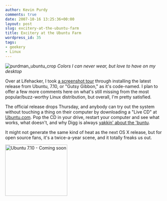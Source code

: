```yaml
---
author: Kevin Purdy
comments: true
date: 2007-10-16 13:25:36+00:00
layout: post
slug: excitery-at-the-ubuntu-farm
title: Excitery at the Ubuntu Farm
wordpress_id: 35
tags:
- geekery
- Linux
---
```


![purdman_ubuntu_crop](http://thepurdman.com/wp-content/uploads/2007/10/purdman_ubuntu_crop1.jpg)
_Colors I can never wear, but love to have on my desktop_

Over at Lifehacker, I took [a screenshot tour](http://lifehacker.com/software/screenshot-tour/a-look-at-ubuntu-710-gutsy-gibbon-rc1-311005.php) through installing the latest release from Ubuntu, 7.10, or "Gutsy Gibbon," as it's code-named. I plan to offer a few more comments here on what's still missing from the most popular/buzz-worthy Linux distribution, but overall, I'm pretty satisfied.

The official release drops Thursday, and anybody can try out the system without touching a thing on their computer by downloading a "Live CD" at [Ubuntu.com](http://www.ubuntu.com). Pop the CD in your drive, restart your computer and see what works, what doesn't, and why Digg is always [yakkin' about the 'buntu](http://www.digg.com/search?section=news&s=ubuntu).

It might not generate the same kind of heat as the next OS X release, but for open source fans, it's a twice-a-year scene, and it totally freaks us out.


<img id="countdownimage" src="http://www.ubuntu.com/files/countdown/dist/710countdown_default.png" width="199" height="164" alt="Ubuntu 7.10 - Coming soon">
